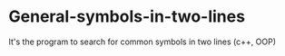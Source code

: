 # General-symbols-in-two-lines
It's the program to search for common symbols in two lines (c++, OOP)
